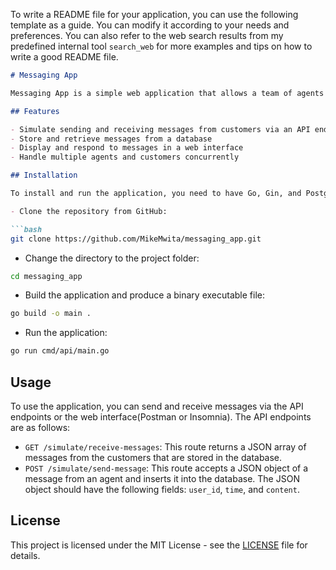 To write a README file for your application, you can use the following template as a guide. You can modify it according to your needs and preferences. You can also refer to the web search results from my predefined internal tool `search_web` for more examples and tips on how to write a good README file.

```markdown
# Messaging App

Messaging App is a simple web application that allows a team of agents to respond to customer inquiries in a streamlined fashion. It uses Go as the programming language, Gin as the web framework, and PostgreSQL as the database.

## Features

- Simulate sending and receiving messages from customers via an API endpoint
- Store and retrieve messages from a database
- Display and respond to messages in a web interface
- Handle multiple agents and customers concurrently

## Installation

To install and run the application, you need to have Go, Gin, and PostgreSQL installed on your system. You also need to set up the database connection string as an environment variable named `DB_CONNECTION_STRING`. You can follow these steps:

- Clone the repository from GitHub:

```bash
git clone https://github.com/MikeMwita/messaging_app.git
```

- Change the directory to the project folder:

```bash
cd messaging_app
```

- Build the application and produce a binary executable file:

```bash
go build -o main .
```

- Run the application:

```bash
go run cmd/api/main.go
```

## Usage

To use the application, you can send and receive messages via the API endpoints or the web interface(Postman or Insomnia). The API endpoints are as follows:
- `GET /simulate/receive-messages`: This route returns a JSON array of messages from the customers that are stored in the database.
- `POST /simulate/send-message`: This route accepts a JSON object of a message from an agent and inserts it into the database. The JSON object should have the following fields: `user_id`, `time`, and `content`.

## License

This project is licensed under the MIT License - see the [LICENSE](LICENSE) file for details.
```
